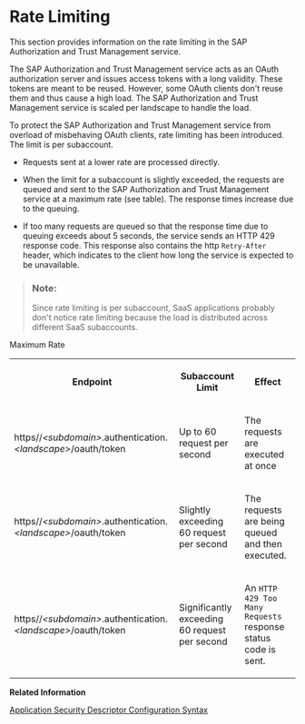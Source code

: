 <!-- loiod203e2d41df1455d8fdc2334844a60d4 -->

# Rate Limiting

This section provides information on the rate limiting in the SAP Authorization and Trust Management service.

The SAP Authorization and Trust Management service acts as an OAuth authorization server and issues access tokens with a long validity. These tokens are meant to be reused. However, some OAuth clients don't reuse them and thus cause a high load. The SAP Authorization and Trust Management service is scaled per landscape to handle the load.

To protect the SAP Authorization and Trust Management service from overload of misbehaving OAuth clients, rate limiting has been introduced. The limit is per subaccount.

-   Requests sent at a lower rate are processed directly.

-   When the limit for a subaccount is slightly exceeded, the requests are queued and sent to the SAP Authorization and Trust Management service at a maximum rate \(see table\). The response times increase due to the queuing.

-   If too many requests are queued so that the response time due to queuing exceeds about 5 seconds, the service sends an HTTP 429 response code. This response also contains the http `Retry-After` header, which indicates to the client how long the service is expected to be unavailable.


> ### Note:  
> Since rate limiting is per subaccount, SaaS applications probably don't notice rate limiting because the load is distributed across different SaaS subaccounts.

<a name="loiod203e2d41df1455d8fdc2334844a60d4__table_ykc_csf_bqb"/>Maximum Rate


<table>
<tr>
<th>

Endpoint



</th>
<th>

Subaccount Limit



</th>
<th>

Effect



</th>
</tr>
<tr>
<td>

https//*<subdomain\>*.authentication.*<landscape\>*/oauth/token



</td>
<td>

Up to 60 request per second



</td>
<td>

The requests are executed at once



</td>
</tr>
<tr>
<td>

https//*<subdomain\>*.authentication.*<landscape\>*/oauth/token



</td>
<td>

Slightly exceeding 60 request per second



</td>
<td>

The requests are being queued and then executed.



</td>
</tr>
<tr>
<td>

https//*<subdomain\>*.authentication.*<landscape\>*/oauth/token



</td>
<td>

Significantly exceeding 60 request per second



</td>
<td>

An `HTTP 429 Too Many Requests` response status code is sent.



</td>
</tr>
</table>

**Related Information**  


[Application Security Descriptor Configuration Syntax](../30-development/Application_Security_Descriptor_Configuration_Syntax_517895a.md "The syntax required to set the properties and values defined in the xs-security.json application security descriptor file.")

